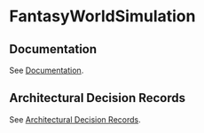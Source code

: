 # FantasyWorldSimulation

## Documentation

See [Documentation](FantasyWorldSimulation/docs/docu/index.adoc).

## Architectural Decision Records

See [Architectural Decision Records](FantasyWorldSimulation/docs/adr/index.md).